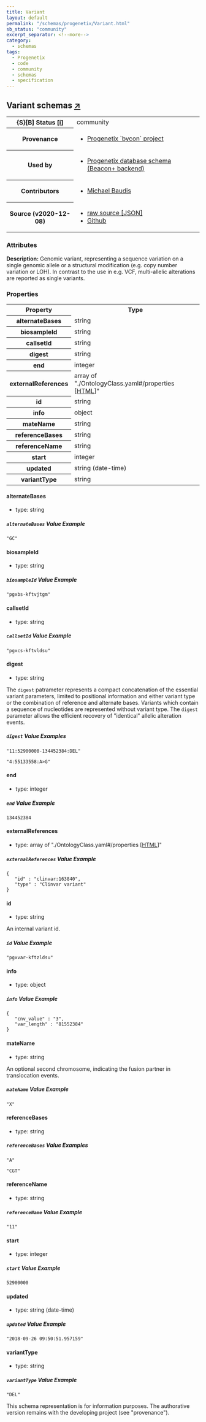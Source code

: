 ```yaml
---
title: Variant
layout: default
permalink: "/schemas/progenetix/Variant.html"
sb_status: "community"
excerpt_separator: <!--more-->
category:
  - schemas
tags:
  - Progenetix
  - code
  - community
  - schemas
  - specification
---
```


<div id="schema-header-title">
  <h2>Variant <span id="schema-header-title-project">schemas <a href="https://github.com/progenetix/schemas" target="_BLANK">&nearr;</a></span> </h2>
</div>

<table id="schema-header-table">
  <tr>
    <th>{S}[B] Status <a href="https://schemablocks.org/about/sb-status-levels.html">[i]</a></th>
    <td><div id="schema-header-status">community</div></td>
  </tr>

  <tr>
    <th>Provenance</th>
    <td>
      <ul>
<li><a href="https://github.com/progenetix/bycon/">Progenetix `bycon` project</a></li>
      </ul>
    </td>
  </tr>
  <tr>
    <th>Used by</th>
    <td>
      <ul>
<li><a href="https://github.com/progenetix/schemas/">Progenetix database schema (Beacon+ backend)</a></li>
      </ul>
    </td>
  </tr>

<!--more-->

  <tr>
    <th>Contributors</th>
    <td>
      <ul>
<li><a href="https://orcid.org/0000-0002-9903-4248">Michael Baudis</a></li>
      </ul>
    </td>
  </tr>
  <tr>
    <th>Source (v2020-12-08)</th>
    <td>
      <ul>
        <li><a href="current/Variant.json" target="_BLANK">raw source [JSON]</a></li>
        <li><a href="https://github.com/progenetix/schemas/blob/master/schemas/Variant.yaml" target="_BLANK">Github</a></li>
      </ul>
    </td>
  </tr>
</table>

<div id="schema-attributes-title">
  <h3>Attributes</h3>
</div>

  
__Description:__ Genomic variant, representing a sequence variation on a single genomic allele or a structural modification (e.g. copy number variation or LOH). In contrast to the use in e.g. VCF, multi-allelic alterations are reported as single variants.

### Properties

<table id="schema-properties-table">
  <tr>
    <th>Property</th>
    <th>Type</th>
  </tr>
  <tr>
    <th>alternateBases</th>
    <td>string</td>
  </tr>
  <tr>
    <th>biosampleId</th>
    <td>string</td>
  </tr>
  <tr>
    <th>callsetId</th>
    <td>string</td>
  </tr>
  <tr>
    <th>digest</th>
    <td>string</td>
  </tr>
  <tr>
    <th>end</th>
    <td>integer</td>
  </tr>
  <tr>
    <th>externalReferences</th>
    <td>array of "./OntologyClass.yaml#/properties [<a href="./OntologyClass.html">HTML</a>]"</td>
  </tr>
  <tr>
    <th>id</th>
    <td>string</td>
  </tr>
  <tr>
    <th>info</th>
    <td>object</td>
  </tr>
  <tr>
    <th>mateName</th>
    <td>string</td>
  </tr>
  <tr>
    <th>referenceBases</th>
    <td>string</td>
  </tr>
  <tr>
    <th>referenceName</th>
    <td>string</td>
  </tr>
  <tr>
    <th>start</th>
    <td>integer</td>
  </tr>
  <tr>
    <th>updated</th>
    <td>string (date-time)</td>
  </tr>
  <tr>
    <th>variantType</th>
    <td>string</td>
  </tr>

</table>


#### alternateBases

* type: string



##### `alternateBases` Value Example  

```
"GC"
```

#### biosampleId

* type: string



##### `biosampleId` Value Example  

```
"pgxbs-kftvjtgm"
```

#### callsetId

* type: string



##### `callsetId` Value Example  

```
"pgxcs-kftvldsu"
```

#### digest

* type: string

The `digest` patrameter represents a compact concatenation of the essential variant parameters, limited to positional information and either variant type or the combination of reference and alternate bases. Variants which contain a sequence of nucleotides are represented without variant type. The `digest` parameter allows the efficient recovery of "identical" allelic alteration events.


##### `digest` Value Examples  

```
"11:52900000-134452384:DEL"
```
```
"4:55133558:A>G"
```

#### end

* type: integer



##### `end` Value Example  

```
134452384
```

#### externalReferences

* type: array of "./OntologyClass.yaml#/properties [<a href="./OntologyClass.html">HTML</a>]"



##### `externalReferences` Value Example  

```
{
   "id" : "clinvar:163840",
   "type" : "Clinvar variant"
}
```

#### id

* type: string

An internal variant id.


##### `id` Value Example  

```
"pgxvar-kftzldsu"
```

#### info

* type: object



##### `info` Value Example  

```
{
   "cnv_value" : "3",
   "var_length" : "81552384"
}
```

#### mateName

* type: string

An optional second chromosome, indicating the fusion partner in translocation events.


##### `mateName` Value Example  

```
"X"
```

#### referenceBases

* type: string



##### `referenceBases` Value Examples  

```
"A"
```
```
"CGT"
```

#### referenceName

* type: string



##### `referenceName` Value Example  

```
"11"
```

#### start

* type: integer



##### `start` Value Example  

```
52900000
```

#### updated

* type: string (date-time)



##### `updated` Value Example  

```
"2018-09-26 09:50:51.957159"
```

#### variantType

* type: string



##### `variantType` Value Example  

```
"DEL"
```
<div id="schema-footer">
This schema representation is for information purposes. The authorative 
version remains with the developing project (see "provenance").
</div>


